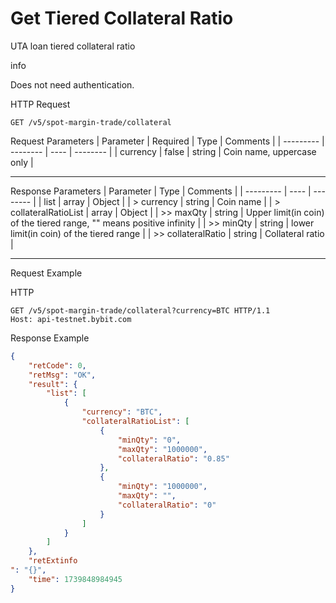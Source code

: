 # Get Tiered Collateral Ratio
UTA loan tiered collateral ratio

info

Does not need authentication.


HTTP Request
```http
GET /v5/spot-margin-trade/collateral
```

Request Parameters
| Parameter | Required | Type | Comments |
| --------- | -------- | ---- | -------- |
| currency | false | string | Coin name, uppercase only |

---


Response Parameters
| Parameter | Type | Comments |
| --------- | ---- | -------- |
| list | array | Object |
| > currency | string | Coin name |
| > collateralRatioList | array | Object |
| >> maxQty | string | Upper limit(in coin) of the tiered range, "" means positive infinity |
| >> minQty | string | lower limit(in coin) of the tiered range |
| >> collateralRatio | string | Collateral ratio |

---

Request Example

HTTP
 
  
```http
GET /v5/spot-margin-trade/collateral?currency=BTC HTTP/1.1
Host: api-testnet.bybit.com
```

Response Example
```json
{
    "retCode": 0,
    "retMsg": "OK",
    "result": {
        "list": [
            {
                "currency": "BTC",
                "collateralRatioList": [
                    {
                        "minQty": "0",
                        "maxQty": "1000000",
                        "collateralRatio": "0.85"
                    },
                    {
                        "minQty": "1000000",
                        "maxQty": "",
                        "collateralRatio": "0"
                    }
                ]
            }
        ]
    },
    "retExtinfo
": "{}",
    "time": 1739848984945
}
```

